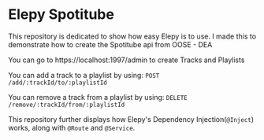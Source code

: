 # Elepy Spotitube

This repository is dedicated to show how easy Elepy is to use.
I made this to demonstrate how to create the Spotitube api from OOSE - DEA

You can go to https://localhost:1997/admin to create Tracks and Playlists

You can add a track to a playlist by using:
`POST /add/:trackId/to/:playlistId`

You can remove a track from a playlist by using:
`DELETE /remove/:trackId/from/:playlistId`

This repository further displays how Elepy's Dependency Injection(`@Inject`) works, along with `@Route` and `@Service`.
